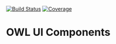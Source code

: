 [![Build Status](https://img.shields.io/travis/Cepave/owl-ui.svg)](https://travis-ci.org/Cepave/owl-ui) [![Coverage](https://img.shields.io/coveralls/Cepave/owl-ui/dev.svg)](https://coveralls.io/github/Cepave/owl-ui)

# OWL UI Components

